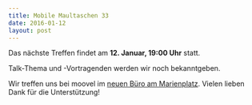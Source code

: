 ```yaml
---
title: Mobile Maultaschen 33
date: 2016-01-12
layout: post
---
```

Das nächste Treffen findet am **12. Januar, 19:00 Uhr** statt.
 
Talk-Thema und -Vortragenden werden wir noch bekanntgeben.

Wir treffen uns bei moovel im [neuen Büro am Marienplatz](https://www.google.de/maps/place/moovel+GmbH/@48.7644413,9.1699898,17z/data=!4m6!1m3!3m2!1s0x0:0x34ad6a2099430e99!2smoovel+GmbH!3m1!1s0x0:0x34ad6a2099430e99). Vielen lieben Dank für die Unterstützung!
